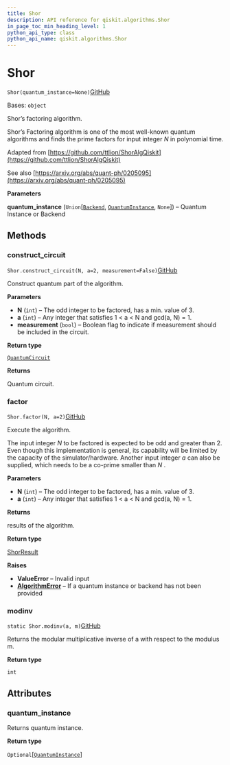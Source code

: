 ```yaml
---
title: Shor
description: API reference for qiskit.algorithms.Shor
in_page_toc_min_heading_level: 1
python_api_type: class
python_api_name: qiskit.algorithms.Shor
---
```


# Shor

<span id="qiskit.algorithms.Shor" />

`Shor(quantum_instance=None)`[GitHub](https://github.com/qiskit/qiskit/tree/stable/0.20/qiskit/algorithms/factorizers/shor.py "view source code")

Bases: `object`

Shor’s factoring algorithm.

Shor’s Factoring algorithm is one of the most well-known quantum algorithms and finds the prime factors for input integer $N$ in polynomial time.

Adapted from [https://github.com/ttlion/ShorAlgQiskit](https://github.com/ttlion/ShorAlgQiskit)

See also [https://arxiv.org/abs/quant-ph/0205095](https://arxiv.org/abs/quant-ph/0205095)

**Parameters**

**quantum\_instance** (`Union`\[[`Backend`](qiskit.providers.Backend "qiskit.providers.backend.Backend"), [`QuantumInstance`](qiskit.utils.QuantumInstance "qiskit.utils.quantum_instance.QuantumInstance"), `None`]) – Quantum Instance or Backend

## Methods

### construct\_circuit

<span id="qiskit.algorithms.Shor.construct_circuit" />

`Shor.construct_circuit(N, a=2, measurement=False)`[GitHub](https://github.com/qiskit/qiskit/tree/stable/0.20/qiskit/algorithms/factorizers/shor.py "view source code")

Construct quantum part of the algorithm.

**Parameters**

*   **N** (`int`) – The odd integer to be factored, has a min. value of 3.
*   **a** (`int`) – Any integer that satisfies 1 \< a \< N and gcd(a, N) = 1.
*   **measurement** (`bool`) – Boolean flag to indicate if measurement should be included in the circuit.

**Return type**

[`QuantumCircuit`](qiskit.circuit.QuantumCircuit "qiskit.circuit.quantumcircuit.QuantumCircuit")

**Returns**

Quantum circuit.

### factor

<span id="qiskit.algorithms.Shor.factor" />

`Shor.factor(N, a=2)`[GitHub](https://github.com/qiskit/qiskit/tree/stable/0.20/qiskit/algorithms/factorizers/shor.py "view source code")

Execute the algorithm.

The input integer $N$ to be factored is expected to be odd and greater than 2. Even though this implementation is general, its capability will be limited by the capacity of the simulator/hardware. Another input integer $a$ can also be supplied, which needs to be a co-prime smaller than $N$ .

**Parameters**

*   **N** (`int`) – The odd integer to be factored, has a min. value of 3.
*   **a** (`int`) – Any integer that satisfies 1 \< a \< N and gcd(a, N) = 1.

**Returns**

results of the algorithm.

**Return type**

[ShorResult](qiskit.algorithms.ShorResult "qiskit.algorithms.ShorResult")

**Raises**

*   **ValueError** – Invalid input
*   [**AlgorithmError**](qiskit.algorithms.AlgorithmError "qiskit.algorithms.AlgorithmError") – If a quantum instance or backend has not been provided

### modinv

<span id="qiskit.algorithms.Shor.modinv" />

`static Shor.modinv(a, m)`[GitHub](https://github.com/qiskit/qiskit/tree/stable/0.20/qiskit/algorithms/factorizers/shor.py "view source code")

Returns the modular multiplicative inverse of a with respect to the modulus m.

**Return type**

`int`

## Attributes

<span id="qiskit.algorithms.Shor.quantum_instance" />

### quantum\_instance

Returns quantum instance.

**Return type**

`Optional`\[[`QuantumInstance`](qiskit.utils.QuantumInstance "qiskit.utils.quantum_instance.QuantumInstance")]

